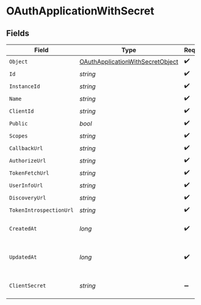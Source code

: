 # OAuthApplicationWithSecret


## Fields

| Field                                                                                           | Type                                                                                            | Required                                                                                        | Description                                                                                     | Example                                                                                         |
| ----------------------------------------------------------------------------------------------- | ----------------------------------------------------------------------------------------------- | ----------------------------------------------------------------------------------------------- | ----------------------------------------------------------------------------------------------- | ----------------------------------------------------------------------------------------------- |
| `Object`                                                                                        | [OAuthApplicationWithSecretObject](../../Models/Components/OAuthApplicationWithSecretObject.md) | :heavy_check_mark:                                                                              | N/A                                                                                             | oauth_application                                                                               |
| `Id`                                                                                            | *string*                                                                                        | :heavy_check_mark:                                                                              | N/A                                                                                             | oauth_app_1234                                                                                  |
| `InstanceId`                                                                                    | *string*                                                                                        | :heavy_check_mark:                                                                              | N/A                                                                                             | instance_5678                                                                                   |
| `Name`                                                                                          | *string*                                                                                        | :heavy_check_mark:                                                                              | N/A                                                                                             | Example OAuth App                                                                               |
| `ClientId`                                                                                      | *string*                                                                                        | :heavy_check_mark:                                                                              | N/A                                                                                             | client_12345                                                                                    |
| `Public`                                                                                        | *bool*                                                                                          | :heavy_check_mark:                                                                              | N/A                                                                                             | false                                                                                           |
| `Scopes`                                                                                        | *string*                                                                                        | :heavy_check_mark:                                                                              | N/A                                                                                             | profile email                                                                                   |
| `CallbackUrl`                                                                                   | *string*                                                                                        | :heavy_check_mark:                                                                              | N/A                                                                                             | https://example.com/oauth/callback                                                              |
| `AuthorizeUrl`                                                                                  | *string*                                                                                        | :heavy_check_mark:                                                                              | N/A                                                                                             | https://example.com/authorize                                                                   |
| `TokenFetchUrl`                                                                                 | *string*                                                                                        | :heavy_check_mark:                                                                              | N/A                                                                                             | https://example.com/oauth/token                                                                 |
| `UserInfoUrl`                                                                                   | *string*                                                                                        | :heavy_check_mark:                                                                              | N/A                                                                                             | https://example.com/userinfo                                                                    |
| `DiscoveryUrl`                                                                                  | *string*                                                                                        | :heavy_check_mark:                                                                              | N/A                                                                                             |                                                                                                 |
| `TokenIntrospectionUrl`                                                                         | *string*                                                                                        | :heavy_check_mark:                                                                              | N/A                                                                                             |                                                                                                 |
| `CreatedAt`                                                                                     | *long*                                                                                          | :heavy_check_mark:                                                                              | Unix timestamp of creation.<br/>                                                                | 1609459200                                                                                      |
| `UpdatedAt`                                                                                     | *long*                                                                                          | :heavy_check_mark:                                                                              | Unix timestamp of last update.<br/>                                                             | 1612137600                                                                                      |
| `ClientSecret`                                                                                  | *string*                                                                                        | :heavy_minus_sign:                                                                              | Empty if public client.<br/>                                                                    | secretXYZ123                                                                                    |